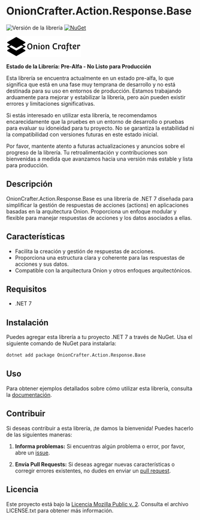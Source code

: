 # OnionCrafter.Action.Response.Base

![Versión de la librería](https://img.shields.io/badge/Versi%C3%B3n-1.0.0-brightgreen) [![NuGet](https://img.shields.io/nuget/v/OnionCrafter.Action.Response.Base.svg)](https://www.nuget.org/packages/OnionCrafter.Action.Response.Base/)

![](https://raw.githubusercontent.com/Dtopiast/OnionCrafter.Action.Response.Base/main/Images/Logo.png)

**Estado de la Librería: Pre-Alfa - No Listo para Producción**

Esta librería se encuentra actualmente en un estado pre-alfa, lo que significa que está en una fase muy temprana de desarrollo y no está destinada para su uso en entornos de producción. Estamos trabajando arduamente para mejorar y estabilizar la librería, pero aún pueden existir errores y limitaciones significativas.

Si estás interesado en utilizar esta librería, te recomendamos encarecidamente que la pruebes en un entorno de desarrollo o pruebas para evaluar su idoneidad para tu proyecto. No se garantiza la estabilidad ni la compatibilidad con versiones futuras en este estado inicial.

Por favor, mantente atento a futuras actualizaciones y anuncios sobre el progreso de la librería. Tu retroalimentación y contribuciones son bienvenidas a medida que avanzamos hacia una versión más estable y lista para producción.

## Descripción

OnionCrafter.Action.Response.Base es una librería de .NET 7 diseñada para simplificar la gestión de respuestas de acciones (actions) en aplicaciones basadas en la arquitectura Onion. Proporciona un enfoque modular y flexible para manejar respuestas de acciones y los datos asociados a ellas.

## Características

- Facilita la creación y gestión de respuestas de acciones.
- Proporciona una estructura clara y coherente para las respuestas de acciones y sus datos.
- Compatible con la arquitectura Onion y otros enfoques arquitectónicos.

## Requisitos

- .NET 7

## Instalación

Puedes agregar esta librería a tu proyecto .NET 7 a través de NuGet. Usa el siguiente comando de NuGet para instalarla:

```bash
dotnet add package OnionCrafter.Action.Response.Base
```

## Uso

Para obtener ejemplos detallados sobre cómo utilizar esta librería, consulta la [documentación](https://github.com/Dtopiast/OnionCrafter.Action.Response.Base/wiki).


## Contribuir

Si deseas contribuir a esta librería, ¡te damos la bienvenida! Puedes hacerlo de las siguientes maneras:

1. **Informa problemas:** Si encuentras algún problema o error, por favor, abre un [issue](https://github.com/dtopiast/OnionCrafter.Action.Response.Base/issues).

2. **Envía Pull Requests:** Si deseas agregar nuevas características o corregir errores existentes, no dudes en enviar un [pull request](https://github.com/dtopiast/OnionCrafter.Action.Response.Base/pulls).

## Licencia

Este proyecto está bajo la [Licencia Mozilla Public v. 2](LICENSE.txt). Consulta el archivo LICENSE.txt para obtener más información.

